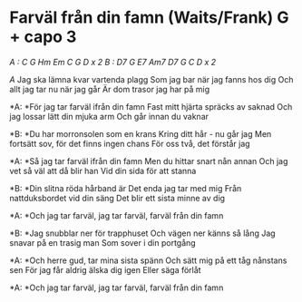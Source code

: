 # Farväl från din famn (Waits/Frank) G + capo 3

*A : C  G  Hm  Em  C  G  D  x 2
B : D7 G  E7 Am7 D7  G  C  D  x 2*

*A* Jag ska lämna kvar vartenda plagg
Som jag bar när jag fanns hos dig
Och allt jag tar nu när jag går
Är dom trasor jag har på mig

*A: *För jag tar farväl ifrån din famn
Fast mitt hjärta spräcks av saknad
Och jag lossar lätt din mjuka arm
Och går innan du vaknar

*B: *Du har morronsolen som en krans
Kring ditt hår - nu går jag
Men fortsätt sov, för det finns ingen chans
För oss två, det förstår jag

*A: *Så jag tar farväl ifrån din famn
Men du hittar snart nån annan
Och jag vet så väl att då blir han
Vid din sida för att stanna

*B: *Din slitna röda hårband är
Det enda jag tar med mig
Från nattduksbordet vid din säng
Det blir ett sista minne av dig

*A: *Och jag tar farväl, jag tar farväl,
farväl från din famn

*B: *Jag snubblar ner för trapphuset
Och vägen ner känns så lång
Jag snavar på en trasig man
Som sover i din portgång

*A: *Och herre gud, tar mina sista spänn
Och sätt mig på ett tåg nånstans sen
För jag får aldrig älska dig igen
Eller säga förlåt

*A: *Och jag tar farväl, jag tar farväl,
farväl från din famn
